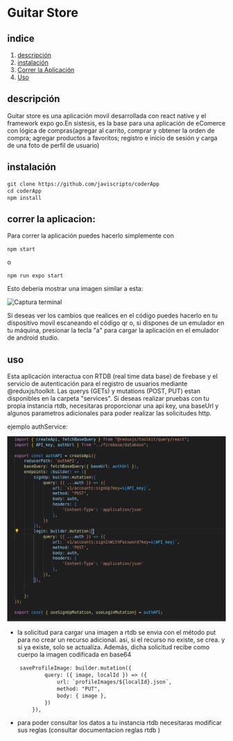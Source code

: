 # Guitar Store


## indice

1. [descripción](#descripción)
2. [instalación](#instalación)
3. [Correr la Aplicación](#correr-la-aplicación)
4. [Uso](#uso)

## descripción

Guitar store es una aplicación movil desarrollada con react native y el framework expo go.En sistesis, es la base para una aplicación de eComerce con lógica de compras(agregar al carrito, comprar y obtener la orden de compra; agregar productos a favoritos; registro e inicio de sesión y carga de una foto de perfil de usuario)


## instalación 

```terminal
git clone https://github.com/javiscripto/coderApp
cd coderApp
npm install

```
## correr la aplicacion:

Para correr la aplicación puedes hacerlo simplemente con  
```terminal
npm start
```
o
```terminal
npm run expo start
```

Esto deberia mostrar una imagen similar a esta:

![Captura terminal](./assets/Captura-Documentación1.png)

Si deseas ver los cambios que realices en el código puedes hacerlo en tu dispositivo movil escaneando el código qr o, si dispones de un emulador en tu máquina, presionar la tecla "a" para cargar la aplicación en el emulador de android studio. 


## uso 
Esta aplicación interactua con RTDB (real time data base) de firebase y el servicio de autenticación para el registro de usuarios mediante @reduxjs/toolkit. Las querys (GETs) y mutations (POST, PUT) estan disponibles en la carpeta "services".
Si deseas realizar pruebas con tu propia instancia rtdb, necesitaras proporcionar una api key, una baseUrl y algunos parametros adicionales para poder realizar las solicitudes http.

ejemplo authService:

![Captura código authService](./assets/captura-authService.png)

- la solicitud para cargar una imagen a rtdb se envia con el método put para no crear un recurso adicional. asi, si el recurso no existe, se crea.  y si ya existe, solo se actualiza. Además, dicha solicitud recibe como cuerpo la imagen codificada en base64

```
    saveProfileImage: builder.mutation({
            query: ({ image, localId }) => ({
                url: `profileImages/${localId}.json`,
                method: "PUT",
                body: { image },
            })
        }),

```
- para poder consultar los datos a tu instancia rtdb necesitaras modificar sus reglas (consultar documentacion reglas rtdb )
